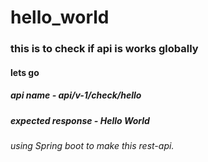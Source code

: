 # hello_world
### this is to check if api is works globally 
#### lets go
##### api name - api/v-1/check/hello
##### expected response - Hello World
###### using Spring boot to make this rest-api. 
